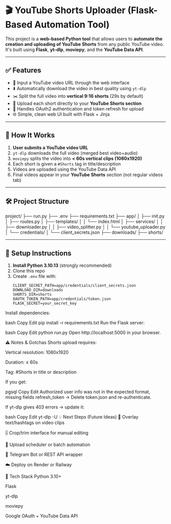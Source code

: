 # 🎬 YouTube Shorts Uploader (Flask-Based Automation Tool)

This project is a **web-based Python tool** that allows users to **automate the creation and uploading of YouTube Shorts** from any public YouTube video. It's built using **Flask**, **yt-dlp**, **moviepy**, and the **YouTube Data API**.

---

## ✅ Features

- 🔗 Input a YouTube video URL through the web interface
- ⬇️ Automatically download the video in best quality using `yt-dlp`
- ✂️ Split the full video into **vertical 9:16 shorts** (29s by default)
- 🎥 Upload each short directly to your **YouTube Shorts section**
- 🔄 Handles OAuth2 authentication and token refresh for upload
- 🌐 Simple, clean web UI built with Flask + Jinja

---

## 🚀 How It Works

1. **User submits a YouTube video URL**
2. `yt-dlp` downloads the full video (merged best video+audio)
3. `moviepy` splits the video into **< 60s vertical clips (1080x1920)**
4. Each short is given a `#Shorts` tag in title/description
5. Videos are uploaded using the YouTube Data API
6. Final videos appear in your **YouTube Shorts** section (not regular videos tab)

---

## 🛠️ Project Structure

project/
├── run.py
├── .env
├── requirements.txt
├── app/
│ ├── init.py
│ ├── routes.py
│ ├── templates/
│ │ └── index.html
│ ├── services/
│ │ ├── downloader.py
│ │ ├── video_splitter.py
│ │ └── youtube_uploader.py
│ └── credentials/
│ └── client_secrets.json
├── downloads/
├── shorts/



---

## 🔧 Setup Instructions

1. **Install Python 3.10.13** (strongly recommended)
2. Clone this repo
3. Create `.env` file with:
   ```env
   CLIENT_SECRET_PATH=app/credentials/client_secrets.json
   DOWNLOAD_DIR=downloads
   SHORTS_DIR=shorts
   OAUTH_TOKEN_PATH=app/credentials/token.json
   FLASK_SECRET=your_secret_key
Install dependencies:

bash
Copy
Edit
pip install -r requirements.txt
Run the Flask server:

bash
Copy
Edit
python run.py
Open http://localhost:5000 in your browser.

⚠️ Notes & Gotchas
Shorts upload requires:

Vertical resolution: 1080x1920

Duration: ≤ 60s

Tag: #Shorts in title or description

If you get:

pgsql
Copy
Edit
Authorized user info was not in the expected format, missing fields refresh_token
→ Delete token.json and re-authenticate.

If yt-dlp gives 403 errors → update it:

bash
Copy
Edit
yt-dlp -U
💡 Next Steps (Future Ideas)
🎨 Overlay text/hashtags on video clips

🎚️ Crop/trim interface for manual editing

📅 Upload scheduler or batch automation

📱 Telegram Bot or REST API wrapper

☁️ Deploy on Render or Railway

🧪 Tech Stack
Python 3.10+

Flask

yt-dlp

moviepy

Google OAuth + YouTube Data API